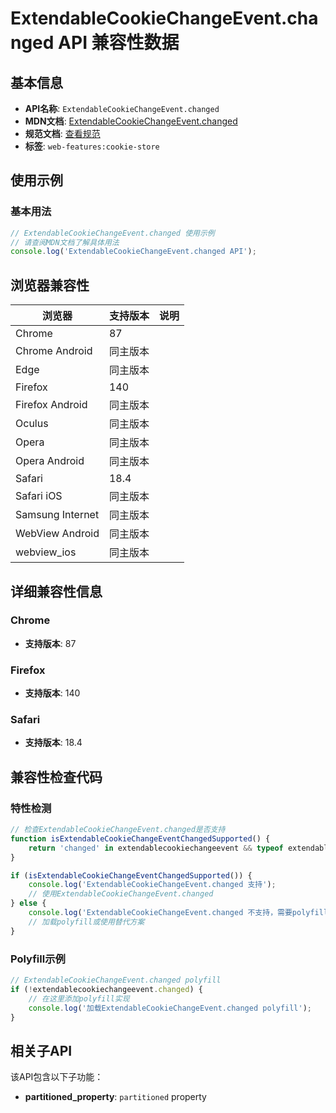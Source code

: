# ExtendableCookieChangeEvent.changed API 兼容性数据

## 基本信息

- **API名称**: `ExtendableCookieChangeEvent.changed`
- **MDN文档**: [ExtendableCookieChangeEvent.changed](https://developer.mozilla.org/docs/Web/API/ExtendableCookieChangeEvent/changed)
- **规范文档**: [查看规范](https://cookiestore.spec.whatwg.org/#dom-extendablecookiechangeevent-changed)
- **标签**: `web-features:cookie-store`

## 使用示例

### 基本用法

```javascript
// ExtendableCookieChangeEvent.changed 使用示例
// 请查阅MDN文档了解具体用法
console.log('ExtendableCookieChangeEvent.changed API');
```

## 浏览器兼容性

| 浏览器 | 支持版本 | 说明 |
|--------|----------|------|
| Chrome | 87 |  |
| Chrome Android | 同主版本 |  |
| Edge | 同主版本 |  |
| Firefox | 140 |  |
| Firefox Android | 同主版本 |  |
| Oculus | 同主版本 |  |
| Opera | 同主版本 |  |
| Opera Android | 同主版本 |  |
| Safari | 18.4 |  |
| Safari iOS | 同主版本 |  |
| Samsung Internet | 同主版本 |  |
| WebView Android | 同主版本 |  |
| webview_ios | 同主版本 |  |

## 详细兼容性信息

### Chrome

- **支持版本**: 87

### Firefox

- **支持版本**: 140

### Safari

- **支持版本**: 18.4

## 兼容性检查代码

### 特性检测

```javascript
// 检查ExtendableCookieChangeEvent.changed是否支持
function isExtendableCookieChangeEventChangedSupported() {
    return 'changed' in extendablecookiechangeevent && typeof extendablecookiechangeevent.changed === 'function';
}

if (isExtendableCookieChangeEventChangedSupported()) {
    console.log('ExtendableCookieChangeEvent.changed 支持');
    // 使用ExtendableCookieChangeEvent.changed
} else {
    console.log('ExtendableCookieChangeEvent.changed 不支持，需要polyfill');
    // 加载polyfill或使用替代方案
}
```

### Polyfill示例

```javascript
// ExtendableCookieChangeEvent.changed polyfill
if (!extendablecookiechangeevent.changed) {
    // 在这里添加polyfill实现
    console.log('加载ExtendableCookieChangeEvent.changed polyfill');
}
```

## 相关子API

该API包含以下子功能：

- **partitioned_property**: `partitioned` property


